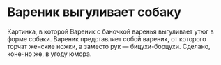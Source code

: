 # Вареник выгуливает собаку

Картинка, в которой Вареник с баночкой варенья выгуливает утюг в форме собаки. Вареник представляет собой вареник, от которого торчат женские ножки, а заместо рук — бицухи-борцухи. Сделано, конечно же, в угоду юмора.
